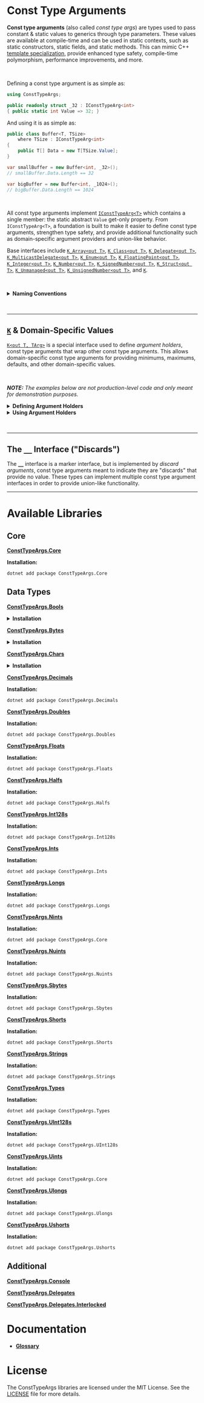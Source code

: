 # Const Type Arguments

**Const type arguments** (also called *const type args*) are types used to pass constant & static values to generics through type parameters. These values are available at compile-time and can be used in static contexts, such as static constructors, static fields, and static methods. This can mimic C++ [template specialization](https://en.cppreference.com/w/cpp/language/template_specialization), provide enhanced type safety, compile-time polymorphism, performance improvements, and more.

&nbsp;

Defining a const type argument is as simple as:

```csharp
using ConstTypeArgs;

public readonly struct _32 : IConstTypeArg<int>
{ public static int Value => 32; }
```

And using it is as simple as:

```csharp
public class Buffer<T, TSize>
    where TSize : IConstTypeArg<int>
{
    public T[] Data = new T[TSize.Value];
}

var smallBuffer = new Buffer<int, _32>();
// smallBuffer.Data.Length == 32

var bigBuffer = new Buffer<int, _1024>();
// bigBuffer.Data.Length == 1024
```

&nbsp;

All const type arguments implement [`IConstTypeArg<T>`](/Source/ConstTypeArgs.Core/IConstTypeArg.cs) which contains a single member: the static abstract `Value` get-only property. From `IConstTypeArg<T>`, a foundation is built to make it easier to define const type arguments, strengthen type safety, and provide additional functionality such as domain-specific argument providers and union-like behavior.

Base interfaces include [`K_Array<out T>`](/Source/ConstTypeArgs.Core/Core/K_Array.cs), [`K_Class<out T>`](/Source/ConstTypeArgs.Core/Core/K_Class.cs), [`K_Delegate<out T>`](/Source/ConstTypeArgs.Core/Core/K_Delegate.cs), [`K_MulticastDelegate<out T>`](/Source/ConstTypeArgs.Core/Core/K_MulticastDelegate.cs), [`K_Enum<out T>`](/Source/ConstTypeArgs.Core/Core/K_Enum.cs), [`K_FloatingPoint<out T>`](/Source/ConstTypeArgs.Core/Core/K_FloatingPoint.cs), [`K_Integer<out T>`](/Source/ConstTypeArgs.Core/Core/K_Integer.cs), [`K_Number<out T>`](/Source/ConstTypeArgs.Core/Core/K_Number.cs), [`K_SignedNumber<out T>`](/Source/ConstTypeArgs.Core/Core/K_SignedNumber.cs), [`K_Struct<out T>`](/Source/ConstTypeArgs.Core/Core/K_Struct.cs), [`K_Unmanaged<out T>`](/Source/ConstTypeArgs.Core/Core/K_Unmanaged.cs), [`K_UnsignedNumber<out T>`](/Source/ConstTypeArgs.Core/Core/K_UnsignedNumber.cs), and [`K`](/Source/ConstTypeArgs.Core/K.cs).

&nbsp;

<details>

<summary><strong>Naming Conventions</strong></summary>

</br>

| Naming Convention | |
|:-------------------|-|
| `K_` Prefix | Argument type interfaces *(i.e. interfaces deriving from `IConstTypeArg<T>`)* are prefixed with `K_` to indicate that they, rather than define a contract, are the means to "pass" values via generic type parameters. The prefix refers to how `K` is used in mathematic formulas to denote an unknown constant value. |
| `_` Prefix | Many argument providers *(i.e. concrete types that implement `IConstTypeArg<T>`)* in ConstTypeArg libraries have the prefix `_` followed by a representation of their value *(e.g. _1024, _A, _Blue)*.
| [`__`](#__) Types| Argument types *(i.e. types deriving from or implementing `IConstTypeArg<T>`)* that implement [`__`](/Source/ConstTypeArgs.Core/Core/__.cs) are used as "discards" to indicate they lack a value. These types are simply named `__` and usually explicitly implement multiple arg type interfaces, allowing union-like functionality, and provide either `default` or `null` values. |

</details>

&nbsp;

----

## [`K`](/Source/ConstTypeArgs.Core/K.cs) & Domain-Specific Values

[`K<out T, TArg>`](/Source/ConstTypeArgs.Core/K.cs) is a special interface used to define *argument holders*, const type arguments that wrap other const type arguments. This allows domain-specific const type arguments for providing minimums, maximums, defaults, and other domain-specific values.

&nbsp;

***NOTE:** The examples below are not production-level code and only meant for demonstration purposes.*

<details>

<summary><strong>Defining Argument Holders</strong></summary>

Extending the previous examples, the following code demonstrates how to define argument holders. 

```csharp
using ConstTypeArgs;

// Bool<K> and Int<K> exist respectively in the ConstTypeArgs.Bools & ConstTypeArgs.Ints libraries.
public abstract class Bool<K> : K<bool, K>, IConstTypeArg<bool>
    where K : IConstTypeArg<bool>
{ public static bool Value => K.Value; }

public abstract class Int<K> : K<int, K>, IConstTypeArg<int>
    where K : IConstTypeArg<int>
{ public static int Value => K.Value; }

public abstract class DefaultResize : Bool<False>;
public abstract class CanResize     : Bool<True>;
public abstract class CannotResize  : Bool<False>;

public abstract class DefaultSize : Int<_32>;
public abstract class MinSize     : Int<_4>;
public abstract class MaxSize     : Int<_4096>;
```

</details>

<details>

<summary><strong>Using Argument Holders</strong></summary>

A modified `Buffer<T, TSize>` demonstrates how argument holders defined in the previous example could be used:

```csharp
public class Buffer<T, TSize, TCanResize>
    where TSize      : IConstTypeArg<int>
    where TCanResize : IConstTypeArg<bool>
{
    public T[] Data;

    static Buffer()
    {
        if (ValidateSize())
            Data = new T[TSize.Value];
        else
            Data = Array.Empty<T>();
            
        // Consider throwing an exception when validation fails.
        // This prevents the constructed type from ever initializing,
        // which might be desired behavior.
    }

    private static bool ValidateSize()
    {
        if (TSize.Value < MinSize.Value)
            Console.WriteLine($"The initialized buffer is smaller than the minimum allowed.");
            
        if (TSize.Value > MaxSize.Value) 
            Console.WriteLine($"The initialized buffer is larger than the maximum allowed.");
    }

    public void Resize<TNew>()
    {
        if (!TCanResize.Value || TNew.Value < MinSize.Value || TNew.Value > MaxSize.Value)
        {
            Console.WriteLine("The buffer cannot be resized!");
            return;
        }

        var temp = Data;
        Array.Resize(ref temp, TNew.Value);
        Data = temp;
    }
}

var verySmallBuffer = new Buffer<int, _2, DefaultResize>();
// verySmallBuffer.Data.Length == 0
// _2.Value is smaller than MinSize.Value (4).
// Data initialized to an empty array.

var smallBuffer = new Buffer<int, _32, CannotResize>();
// smallBuffer.Data.Length = 32

smallBuffer.Resize<_2048>();
// No op. Cannot resize.

var bigGrowableBuffer = new Buffer<int, _1024, CanResize>();
// bigGrowableBuffer.Data.Length = 1024

bigGrowableBuffer.Resize<_2048>();
// bigGrowableBuffer.Data.Length = 2048
// The Data array can be resized to a minimum of MinSize.Value (4)
// and to a maximum of MaxSize.Value (4096).
```

</details>

&nbsp;

----

## The [`__`](/Source/ConstTypeArgs.Core/Core/__.cs) Interface ("Discards")

The [`__`](/Source/ConstTypeArgs.Core/Core/__.cs) interface is a marker interface, but is implemented by *discard arguments*, const type arguments meant to indicate they are "discards" that provide no value. These types can implement multiple const type argument interfaces in order to provide union-like functionality.

----

# Available Libraries

## Core

[**ConstTypeArgs.Core**](/Source/ConstTypeArgs.Core)

**Installation:**
```
dotnet add package ConstTypeArgs.Core
```

## Data Types

[**ConstTypeArgs.Bools**](/Source/ConstTypeArgs.Bools)

<details>
<summary><strong>Installation</strong></summary>

</br>

```
dotnet add package ConstTypeArgs.Bools
```

</details>

[**ConstTypeArgs.Bytes**](/Source/ConstTypeArgs.Bytes)



<details>
<summary><strong>Installation</strong></summary>

</br>

```
dotnet add package ConstTypeArgs.Bytes
```

</details>

[**ConstTypeArgs.Chars**](/Source/ConstTypeArgs.Chars)

<details>
<summary><strong>Installation</strong></summary>

</br>

```
dotnet add package ConstTypeArgs.Chars
```

</details>

[**ConstTypeArgs.Decimals**](/Source/ConstTypeArgs.Decimals)

**Installation:**
```
dotnet add package ConstTypeArgs.Decimals
```

[**ConstTypeArgs.Doubles**](/Source/ConstTypeArgs.Doubles)

**Installation:**
```
dotnet add package ConstTypeArgs.Doubles
```

[**ConstTypeArgs.Floats**](/Source/ConstTypeArgs.Floats)

**Installation:**
```
dotnet add package ConstTypeArgs.Floats
```

[**ConstTypeArgs.Halfs**](/Source/ConstTypeArgs.Halfs)

**Installation:**
```
dotnet add package ConstTypeArgs.Halfs
```

[**ConstTypeArgs.Int128s**](/Source/ConstTypeArgs.Int128s)

**Installation:**
```
dotnet add package ConstTypeArgs.Int128s
```

[**ConstTypeArgs.Ints**](/Source/ConstTypeArgs.Ints)

**Installation:**
```
dotnet add package ConstTypeArgs.Ints
```

[**ConstTypeArgs.Longs**](/Source/ConstTypeArgs.Longs)

**Installation:**
```
dotnet add package ConstTypeArgs.Longs
```

[**ConstTypeArgs.Nints**](/Source/ConstTypeArgs.Nints)

**Installation:**
```
dotnet add package ConstTypeArgs.Core
```

[**ConstTypeArgs.Nuints**](/Source/ConstTypeArgs.Nuints)

**Installation:**
```
dotnet add package ConstTypeArgs.Nuints
```

[**ConstTypeArgs.Sbytes**](/Source/ConstTypeArgs.Sbytes)

**Installation:**
```
dotnet add package ConstTypeArgs.Sbytes
```

[**ConstTypeArgs.Shorts**](/Source/ConstTypeArgs.Shorts)

**Installation:**
```
dotnet add package ConstTypeArgs.Shorts
```

[**ConstTypeArgs.Strings**](/Source/ConstTypeArgs.Strings)

**Installation:**
```
dotnet add package ConstTypeArgs.Strings
```

[**ConstTypeArgs.Types**](/Source/ConstTypeArgs.Types)

**Installation:**
```
dotnet add package ConstTypeArgs.Types
```

[**ConstTypeArgs.UInt128s**](/Source/ConstTypeArgs.UInt128s)

**Installation:**
```
dotnet add package ConstTypeArgs.UInt128s
```

[**ConstTypeArgs.Uints**](/Source/ConstTypeArgs.Uints)

**Installation:**
```
dotnet add package ConstTypeArgs.Core
```

[**ConstTypeArgs.Ulongs**](/Source/ConstTypeArgs.Ulongs)

**Installation:**
```
dotnet add package ConstTypeArgs.Ulongs
```

[**ConstTypeArgs.Ushorts**](/Source/ConstTypeArgs.Ushorts)

**Installation:**
```
dotnet add package ConstTypeArgs.Ushorts
```

## Additional

[**ConstTypeArgs.Console**](/Source/ConstTypeArgs.Console)

[**ConstTypeArgs.Delegates**](/Source/ConstTypeArgs.Delegates)

[**ConstTypeArgs.Delegates.Interlocked**](/Source/ConstTypeArgs.Delegates.Interlocked)

# Documentation

* [**Glossary**](/Documentation/Glossary.md)

# License
The ConstTypeArgs libraries are licensed under the MIT License. See the [LICENSE](LICENSE.txt) file for more details.
